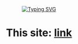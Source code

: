 <div align='center'>
<a href="https://git.io/typing-svg"><img src="https://readme-typing-svg.herokuapp.com?font=&weight=800&size=32&duration=4000&pause=200&color=000000&center=true&width=930&height=55&lines=It's+quest+for+7th+grade+students" alt="Typing SVG" /></a>
</div>

<h1 align='center'>This site: <a href='https://lesson-numbers.netlify.app'>link</a></h1>
